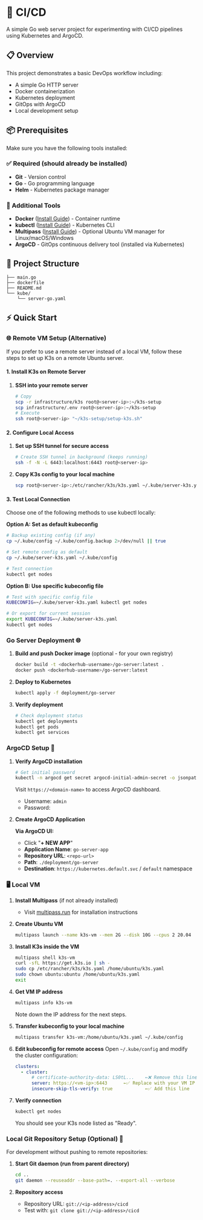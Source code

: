 # 🚀 CI/CD

A simple Go web server project for experimenting with CI/CD pipelines using Kubernetes and ArgoCD.

## 📋 Overview

This project demonstrates a basic DevOps workflow including:

- A simple Go HTTP server
- Docker containerization
- Kubernetes deployment
- GitOps with ArgoCD
- Local development setup

## 📦 Prerequisites

Make sure you have the following tools installed:

### ✅ Required (should already be installed)

- **Git** - Version control
- **Go** - Go programming language
- **Helm** - Kubernetes package manager

### 🔧 Additional Tools

- **Docker** ([Install Guide](https://docs.docker.com/get-docker/)) - Container runtime
- **kubectl** ([Install Guide](https://kubernetes.io/docs/tasks/tools/)) - Kubernetes CLI
- **Multipass** ([Install Guide](https://multipass.run/install)) - Optional Ubuntu VM manager for Linux/macOS/Windows
- **ArgoCD** - GitOps continuous delivery tool (installed via Kubernetes)

## 📁 Project Structure

```
├── main.go
├── dockerfile
├── README.md
└── kube/
    └── server-go.yaml
```

## ⚡ Quick Start

### 🌐 Remote VM Setup (Alternative)

If you prefer to use a remote server instead of a local VM, follow these steps to set up K3s on a remote Ubuntu server.

#### 1. Install K3s on Remote Server

1. **SSH into your remote server**

   ```bash
   # Copy
   scp -r infrastructure/k3s root@<server-ip>:~/k3s-setup
   scp infrastructure/.env root@<server-ip>:~/k3s-setup
   # Execute
   ssh root@<server-ip> "~/k3s-setup/setup-k3s.sh"
   ```

#### 2. Configure Local Access

1. **Set up SSH tunnel for secure access**

   ```bash
   # Create SSH tunnel in background (keeps running)
   ssh -f -N -L 6443:localhost:6443 root@<server-ip>
   ```

2. **Copy K3s config to your local machine**

   ```bash
   scp root@<server-ip>:/etc/rancher/k3s/k3s.yaml ~/.kube/server-k3s.yaml
   ```

#### 3. Test Local Connection

Choose one of the following methods to use kubectl locally:

**Option A: Set as default kubeconfig**

```bash
# Backup existing config (if any)
cp ~/.kube/config ~/.kube/config.backup 2>/dev/null || true

# Set remote config as default
cp ~/.kube/server-k3s.yaml ~/.kube/config

# Test connection
kubectl get nodes
```

**Option B: Use specific kubeconfig file**

```bash
# Test with specific config file
KUBECONFIG=~/.kube/server-k3s.yaml kubectl get nodes

# Or export for current session
export KUBECONFIG=~/.kube/server-k3s.yaml
kubectl get nodes
```

### Go Server Deployment 🌐

1. **Build and push Docker image** (optional - for your own registry)

   ```bash
   docker build -t <dockerhub-username>/go-server:latest .
   docker push <dockerhub-username>/go-server:latest
   ```

2. **Deploy to Kubernetes**

   ```bash
   kubectl apply -f deployment/go-server
   ```

3. **Verify deployment**

   ```bash
   # Check deployment status
   kubectl get deployments
   kubectl get pods
   kubectl get services
   ```

### ArgoCD Setup 🚀

1. **Verify ArgoCD installation**

   ```bash
   # Get initial password
   kubectl -n argocd get secret argocd-initial-admin-secret -o jsonpath="{.data.password}" | base64 -d
   ```

   Visit `https://<domain-name>` to access ArgoCD dashboard.

   - Username: `admin`
   - Password: <initial-password>

2. **Create ArgoCD Application**

   **Via ArgoCD UI:**

   - Click "**+ NEW APP**"
   - **Application Name**: `go-server-app`
   - **Repository URL**: `<repo-url>`
   - **Path**: `./deployment/go-server`
   - **Destination**: `https://kubernetes.default.svc` / `default` namespace

### 🖥️ Local VM

1. **Install Multipass** (if not already installed)

   - Visit [multipass.run](https://multipass.run/install) for installation instructions

2. **Create Ubuntu VM**

   ```bash
   multipass launch --name k3s-vm --mem 2G --disk 10G --cpus 2 20.04
   ```

3. **Install K3s inside the VM**

   ```bash
   multipass shell k3s-vm
   curl -sfL https://get.k3s.io | sh -
   sudo cp /etc/rancher/k3s/k3s.yaml /home/ubuntu/k3s.yaml
   sudo chown ubuntu:ubuntu /home/ubuntu/k3s.yaml
   exit
   ```

4. **Get VM IP address**

   ```bash
   multipass info k3s-vm
   ```

   Note down the IP address for the next steps.

5. **Transfer kubeconfig to your local machine**

   ```bash
   multipass transfer k3s-vm:/home/ubuntu/k3s.yaml ~/.kube/config
   ```

6. **Edit kubeconfig for remote access**
   Open `~/.kube/config` and modify the cluster configuration:

   ```yaml
   clusters:
     - cluster:
         # certificate-authority-data: LS0tL...    ←❌ Remove this line
         server: https://<vm-ip>:6443      ←✅ Replace with your VM IP
         insecure-skip-tls-verify: true            ←✅ Add this line
   ```

7. **Verify connection**
   ```bash
   kubectl get nodes
   ```
   You should see your K3s node listed as "Ready".

### Local Git Repository Setup (Optional) 🌳

For development without pushing to remote repositories:

1. **Start Git daemon (run from parent directory)**

   ```bash
   cd ..
   git daemon --reuseaddr --base-path=. --export-all --verbose
   ```

2. **Repository access**
   - Repository URL: `git://<ip-address>/cicd`
   - Test with: `git clone git://<ip-address>/cicd`
